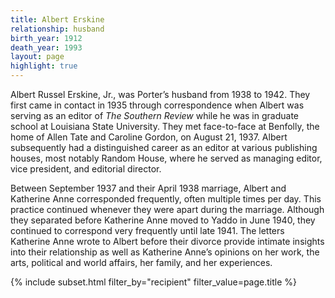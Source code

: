 ```yaml
---
title: Albert Erskine
relationship: husband
birth_year: 1912
death_year: 1993
layout: page
highlight: true
---
```

Albert Russel Erskine, Jr., was Porter’s husband from 1938 to 1942.   They first came in contact in 1935 through correspondence when Albert was serving as an editor of *The Southern Review* while he was in graduate school at Louisiana State University. They met face-to-face at Benfolly, the home of Allen Tate and Caroline Gordon, on August 21, 1937.  Albert subsequently had a distinguished career as  an editor at various publishing houses, most notably Random House, where he served as managing editor, vice president, and editorial director.

Between September 1937 and their April 1938 marriage, Albert and Katherine Anne corresponded frequently, often multiple times per day.  This practice continued whenever they were apart during the marriage.  Although they separated before Katherine Anne moved to Yaddo in June 1940, they continued to correspond very frequently until late 1941.  The letters Katherine Anne wrote to Albert before their divorce provide intimate insights into their relationship as well as Katherine Anne’s opinions on her work, the arts, political and world affairs, her family, and her experiences.

{% include subset.html filter_by="recipient" filter_value=page.title %}
